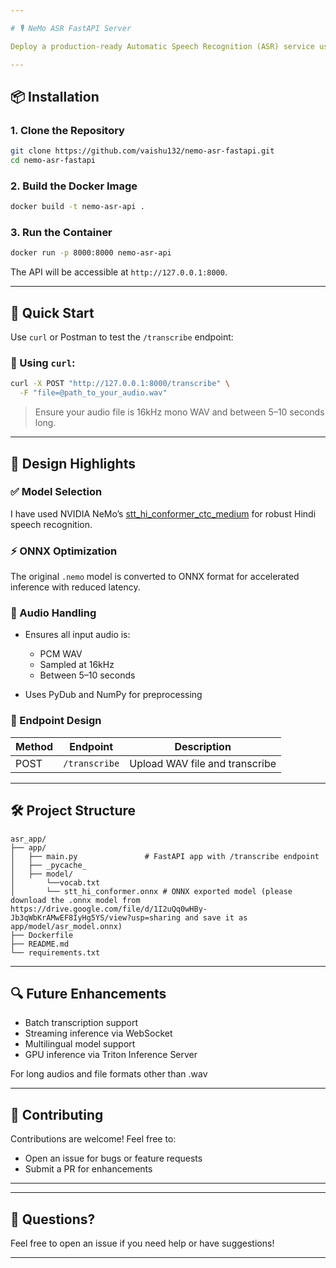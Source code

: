 ```yaml
---

# 🎙️ NeMo ASR FastAPI Server

Deploy a production-ready Automatic Speech Recognition (ASR) service using NVIDIA NeMo models with FastAPI, ONNX, and Docker. This project provides an easy-to-use REST API for transcribing speech in WAV audio files using a pre-trained `stt_hi_conformer_ctc_medium` model.

---
```


## 📦 Installation

### 1. Clone the Repository

```bash
git clone https://github.com/vaishu132/nemo-asr-fastapi.git
cd nemo-asr-fastapi
```

### 2. Build the Docker Image

```bash
docker build -t nemo-asr-api .
```

### 3. Run the Container

```bash
docker run -p 8000:8000 nemo-asr-api
```

The API will be accessible at `http://127.0.0.1:8000`.

---

## 🚀 Quick Start

Use `curl` or Postman to test the `/transcribe` endpoint:

### 🔁 Using `curl`:

```bash
curl -X POST "http://127.0.0.1:8000/transcribe" \
  -F "file=@path_to_your_audio.wav"
```

> Ensure your audio file is 16kHz mono WAV and between 5–10 seconds long.

---

## 🎯 Design Highlights

### ✅ Model Selection

I have used NVIDIA NeMo’s [stt\_hi\_conformer\_ctc\_medium](https://catalog.ngc.nvidia.com/orgs/nvidia/teams/nemo/models/stt_hi_conformer_ctc_medium) for robust Hindi speech recognition.

### ⚡ ONNX Optimization

The original `.nemo` model is converted to ONNX format for accelerated inference with reduced latency.

### 🧪 Audio Handling

* Ensures all input audio is:

  * PCM WAV
  * Sampled at 16kHz
  * Between 5–10 seconds
* Uses PyDub and NumPy for preprocessing

### 🚦 Endpoint Design

| Method | Endpoint      | Description                    |
| ------ | ------------- | ------------------------------ |
| POST   | `/transcribe` | Upload WAV file and transcribe |

---

## 🛠️ Project Structure

```
asr_app/
├── app/
│   ├── main.py               # FastAPI app with /transcribe endpoint
│   ├── _pycache_
│   ├── model/
│       └──vocab.txt
│       └── stt_hi_conformer.onnx # ONNX exported model (please download the .onnx model from https://drive.google.com/file/d/1I2uQq0wHBy-  Jb3qWbKrAMwEF8IyHg5YS/view?usp=sharing and save it as app/model/asr_model.onnx) 
├── Dockerfile
├── README.md
└── requirements.txt
```

---

## 🔍 Future Enhancements

* Batch transcription support
* Streaming inference via WebSocket
* Multilingual model support
* GPU inference via Triton Inference Server

 For long audios and file formats other than .wav

---

## 🤝 Contributing

Contributions are welcome! Feel free to:

* Open an issue for bugs or feature requests
* Submit a PR for enhancements

---

---

## 🙋 Questions?

Feel free to open an issue if you need help or have suggestions!

---


